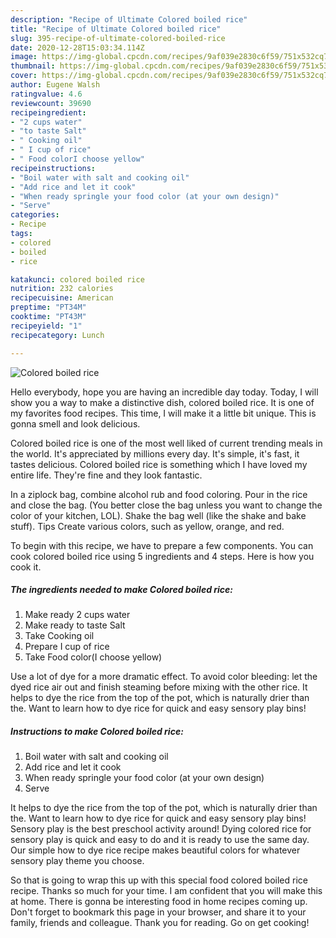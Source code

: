 ```yaml
---
description: "Recipe of Ultimate Colored boiled rice"
title: "Recipe of Ultimate Colored boiled rice"
slug: 395-recipe-of-ultimate-colored-boiled-rice
date: 2020-12-28T15:03:34.114Z
image: https://img-global.cpcdn.com/recipes/9af039e2830c6f59/751x532cq70/colored-boiled-rice-recipe-main-photo.jpg
thumbnail: https://img-global.cpcdn.com/recipes/9af039e2830c6f59/751x532cq70/colored-boiled-rice-recipe-main-photo.jpg
cover: https://img-global.cpcdn.com/recipes/9af039e2830c6f59/751x532cq70/colored-boiled-rice-recipe-main-photo.jpg
author: Eugene Walsh
ratingvalue: 4.6
reviewcount: 39690
recipeingredient:
- "2 cups water"
- "to taste Salt"
- " Cooking oil"
- " I cup of rice"
- " Food colorI choose yellow"
recipeinstructions:
- "Boil water with salt and cooking oil"
- "Add rice and let it cook"
- "When ready springle your food color (at your own design)"
- "Serve"
categories:
- Recipe
tags:
- colored
- boiled
- rice

katakunci: colored boiled rice 
nutrition: 232 calories
recipecuisine: American
preptime: "PT34M"
cooktime: "PT43M"
recipeyield: "1"
recipecategory: Lunch

---
```



![Colored boiled rice](https://img-global.cpcdn.com/recipes/9af039e2830c6f59/751x532cq70/colored-boiled-rice-recipe-main-photo.jpg)

Hello everybody, hope you are having an incredible day today. Today, I will show you a way to make a distinctive dish, colored boiled rice. It is one of my favorites food recipes. This time, I will make it a little bit unique. This is gonna smell and look delicious.

Colored boiled rice is one of the most well liked of current trending meals in the world. It's appreciated by millions every day. It's simple, it's fast, it tastes delicious. Colored boiled rice is something which I have loved my entire life. They're fine and they look fantastic.

In a ziplock bag, combine alcohol rub and food coloring. Pour in the rice and close the bag. (You better close the bag unless you want to change the color of your kitchen, LOL). Shake the bag well (like the shake and bake stuff). Tips Create various colors, such as yellow, orange, and red.


To begin with this recipe, we have to prepare a few components. You can cook colored boiled rice using 5 ingredients and 4 steps. Here is how you cook it.

<!--inarticleads1-->

##### The ingredients needed to make Colored boiled rice:

1. Make ready 2 cups water
1. Make ready to taste Salt
1. Take  Cooking oil
1. Prepare  I cup of rice
1. Take  Food color(I choose yellow)


Use a lot of dye for a more dramatic effect. To avoid color bleeding: let the dyed rice air out and finish steaming before mixing with the other rice. It helps to dye the rice from the top of the pot, which is naturally drier than the. Want to learn how to dye rice for quick and easy sensory play bins! 

<!--inarticleads2-->

##### Instructions to make Colored boiled rice:

1. Boil water with salt and cooking oil
1. Add rice and let it cook
1. When ready springle your food color (at your own design)
1. Serve


It helps to dye the rice from the top of the pot, which is naturally drier than the. Want to learn how to dye rice for quick and easy sensory play bins! Sensory play is the best preschool activity around! Dying colored rice for sensory play is quick and easy to do and it is ready to use the same day. Our simple how to dye rice recipe makes beautiful colors for whatever sensory play theme you choose. 

So that is going to wrap this up with this special food colored boiled rice recipe. Thanks so much for your time. I am confident that you will make this at home. There is gonna be interesting food in home recipes coming up. Don't forget to bookmark this page in your browser, and share it to your family, friends and colleague. Thank you for reading. Go on get cooking!
